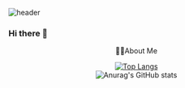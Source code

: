 ![header](https://capsule-render.vercel.app/api?type=wave&color=auto&height=300&section=header&text=Juuny1995&fontSize=90)
### Hi there 👋

<div align=center>
💁🏻About Me

[![Top Langs](https://github-readme-stats.vercel.app/api/top-langs/?username=junny1995&layout=compact)](https://github.com/junny1995/github-readme-stats)
<br />
![Anurag's GitHub stats](https://github-readme-stats.vercel.app/api?username=junny1995&show_icons=true&theme=radical)

</div>

